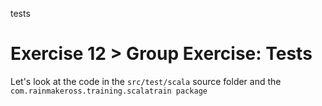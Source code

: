 tests

# Exercise 12 > Group Exercise: Tests

Let's look at the code in the `src/test/scala` source folder and the
`com.rainmakeross.training.scalatrain package`
